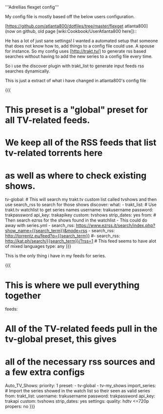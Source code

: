 '''Adrellias flexget config'''

My config file is mostly based off the below users configuration.   

[https://github.com/atlanta800/dotfiles/tree/master/flexget atlanta800] (now on github, old page [wiki:Cookbook/UserAtlanta800 here])::

He has a lot of just sane settings! I wanted a automated setup that someone that does not know how to, add things to a config file could use. 
A spouse for instance. So my config uses [http://trakt.tv/] to generate rss based searches without having to add the new series to a config file every time. 

So i use the discover plugin with trakt_list to generate input feeds rss searches dynamically.

This is just a extract of what i have changed in atlanta800's config file

{{{
  # This preset is a "global" preset for all TV-related feeds.
  # We keep all of the RSS feeds that list tv-related torrents here
  # as well as where to check existing shows.
  tv-global:
    # This will search my trakt.tv custom list called tvshows and then use search_rss to search for those shows 
    discover:
      what:
        - trakt_list:
        # Use trakt.tv watchlist to get series names 
            username: trakusername
            password: trakpassword
            api_key: trakapikey
            custom: tvshows
            strip_dates: yes
      from:
        # Then search ezrss for the shows found in the watchlist - This could do away with series.yml
        - search_rss: https://www.ezrss.it/search/index.php?show_name={{search_term}}&mode=rss
        - search_rss: http://torrentz.eu/feed?q={{search_term}}
        #- search_rss: http://kat.ph/search/{{search_term}}/?rss=1 # This feed seems to have alot of mixed languages
      type: any
}}}

This is the only thing i have in my feeds for series.


{{{
# This is where we pull everything together
feeds:

  # All of the TV-related feeds pull in the tv-global preset, this gives
  # all of the necessary rss sources and a few extra configs

  Auto_TV_Shows:
    priority: 1
    preset:
      - tv-global
      - tv-my_shows
    import_series:
      # Import the series showed in the watch list so their seen as valid series
      from:
        trakt_list:
          username: trakusername
          password: trakpassword
          api_key: trakapi
          custom: tvshows
          strip_dates: yes
      settings:
        quality: hdtv <=720p
        propers: no
}}}
